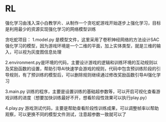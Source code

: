 # RL
强化学习由浅入深小白教学片、从制作一个贪吃蛇游戏开始逐步上强化学习，目标是利用最少的资源实现强化学习的网络模型训练

贪吃蛇项目：
1.model.py 是模型文件，这里采用了卷积神经网络的方法设计SAC强化学习的模型，因为游戏环境是一个二维的平面，加上实体类型，就是三维的输入，可以视为灰度图信息处理

2.environment.py是环境的代码，主要设计游戏的逻辑和训练环境的互动规则以及奖励函数的设置，帮助引导AI快速学会游戏的规则，代码中包含预训练阶段的引导规则，有了预训练的模型后，可以删除规则继续通过修改奖励函数引导AI强化学习

3.main.py 训练的程序，主要是设置训练的基础超参数等，可以开启可视化查看游戏训练的进度（想要加快训练最好不开，想看阶段性效果可以执行play.py）

4.play.py 游戏测试代码，主要是帮助查看阶段性训练成果，可以调整帧率以帮助观察，可以更换不同的模型文件测试，注意超参数一致就可以了
